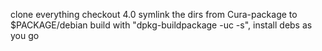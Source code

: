 clone everything
checkout 4.0
symlink the dirs from Cura-package to $PACKAGE/debian
build with "dpkg-buildpackage -uc -s", install debs as you go
